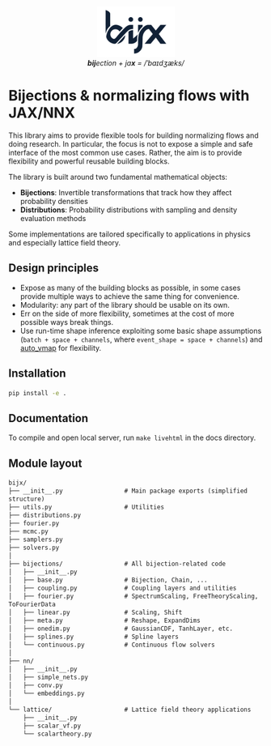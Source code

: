 <p align="center">
    <img src="docs/source/_static/icons/bijx.svg" alt="bijx logo" height="100">
    <br>
    <em><b>bij</b>ection + ja<b>x</b> = /ˈbaɪdʒæks/</em>
</p>

# Bijections & normalizing flows with JAX/NNX

This library aims to provide flexible tools for building normalizing flows and doing research.
In particular, the focus is not to expose a simple and safe interface of the most common use cases.
Rather, the aim is to provide flexibility and powerful reusable building blocks.

The library is built around two fundamental mathematical objects:

- **Bijections**: Invertible transformations that track how they affect probability densities
- **Distributions**: Probability distributions with sampling and density evaluation methods

Some implementations are tailored specifically to applications in physics and especially lattice field theory.

## Design principles

- Expose as many of the building blocks as possible, in some cases provide multiple ways to achieve the same thing for convenience.
- Modularity: any part of the library should be usable on its own.
- Err on the side of more flexibility, sometimes at the cost of more possible ways break things.
- Use run-time shape inference exploiting some basic shape assumptions (`batch + space + channels`, where `event_shape = space + channels`) and [auto_vmap](https://github.com/mathisgerdes/jax_autovmap) for flexibility.

## Installation

```bash
pip install -e .
```

## Documentation

To compile and open local server, run `make livehtml` in the docs directory.

## Module layout

```
bijx/
├── __init__.py                 # Main package exports (simplified structure)
├── utils.py                    # Utilities
├── distributions.py
├── fourier.py
├── mcmc.py
├── samplers.py
├── solvers.py
│
├── bijections/                 # All bijection-related code
│   ├── __init__.py
│   ├── base.py                 # Bijection, Chain, ...
│   ├── coupling.py             # Coupling layers and utilities
│   ├── fourier.py              # SpectrumScaling, FreeTheoryScaling, ToFourierData
│   ├── linear.py               # Scaling, Shift
│   ├── meta.py                 # Reshape, ExpandDims
│   ├── onedim.py               # GaussianCDF, TanhLayer, etc.
│   ├── splines.py              # Spline layers
│   └── continuous.py           # Continuous flow solvers
│
├── nn/
│   ├── __init__.py
│   ├── simple_nets.py
│   ├── conv.py
│   └── embeddings.py
│
└── lattice/                    # Lattice field theory applications
    ├── __init__.py
    ├── scalar_vf.py
    └── scalartheory.py
```
